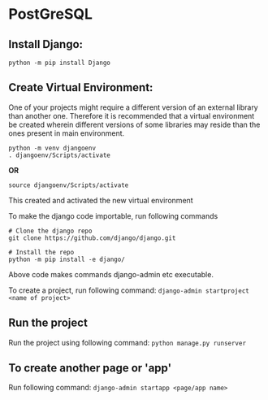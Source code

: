 # PostGreSQL

## Install Django:
 ```python -m pip install Django```
 
 ## Create Virtual Environment:
  One of your projects might require a different version of an external library than another one. Therefore it is recommended that a virtual environment be created wherein different versions of some libraries may reside than the ones present in main environment.
 ```
 python -m venv djangoenv 
 . djangoenv/Scripts/activate
```
**OR**
```
source djangoenv/Scripts/activate
```

This created and activated the new virtual environment

To make the django code importable, run following commands

```
# Clone the django repo
git clone https://github.com/django/django.git

# Install the repo
python -m pip install -e django/
```

Above code makes commands django-admin etc executable.

To create a project, run following command: 
``` django-admin startproject <name of project> ```


## Run the project
Run the project using following command:
``` python manage.py runserver ```

## To create another page or 'app'
Run following command: ```django-admin startapp <page/app name>```